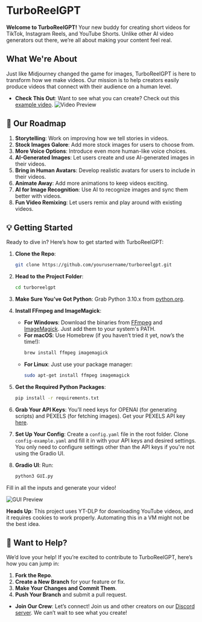 # TurboReelGPT

**Welcome to TurboReelGPT!** Your new buddy for creating short videos for TikTok, Instagram Reels, and YouTube Shorts. Unlike other AI video generators out there, we’re all about making your content feel real.

## What We're About

Just like Midjourney changed the game for images, TurboReelGPT is here to transform how we make videos. Our mission is to help creators easily produce videos that connect with their audience on a human level.

- **Check This Out**: Want to see what you can create? Check out this [example video](https://youtu.be/4tFtKmXc-xE?si=KTb0MLfAYTe7eVtP).
![Video Preview](https://i.ytimg.com/vi/4tFtKmXc-xE/hqdefault.jpg)

## 🚀 Our Roadmap

1. **Storytelling**: Work on improving how we tell stories in videos.
2. **Stock Images Galore**: Add more stock images for users to choose from.
3. **More Voice Options**: Introduce even more human-like voice choices.
4. **AI-Generated Images**: Let users create and use AI-generated images in their videos.
5. **Bring in Human Avatars**: Develop realistic avatars for users to include in their videos.
6. **Animate Away**: Add more animations to keep videos exciting.
7. **AI for Image Recognition**: Use AI to recognize images and sync them better with videos.
8. **Fun Video Remixing**: Let users remix and play around with existing videos.

## 💡 Getting Started

Ready to dive in? Here’s how to get started with TurboReelGPT:

1. **Clone the Repo**:
   ```bash
   git clone https://github.com/yourusername/turboreelgpt.git
   ```

2. **Head to the Project Folder**:
   ```bash
   cd turboreelgpt
   ```

3. **Make Sure You’ve Got Python**: Grab Python 3.10.x from [python.org](https://www.python.org/downloads/release/python-31012/).

4. **Install FFmpeg and ImageMagick**:
   - **For Windows**: Download the binaries from [FFmpeg](https://ffmpeg.org/download.html) and [ImageMagick](https://imagemagick.org/script/download.php). Just add them to your system's PATH.
   - **For macOS**: Use Homebrew (if you haven’t tried it yet, now’s the time!):
     ```bash
     brew install ffmpeg imagemagick
     ```
   - **For Linux**: Just use your package manager:
     ```bash
     sudo apt-get install ffmpeg imagemagick
     ```

5. **Get the Required Python Packages**:
   ```bash
   pip install -r requirements.txt
   ```
6. **Grab Your API Keys**: You’ll need keys for OPENAI (for generating scripts) and PEXELS (for fetching images). Get your PEXELS API key [here](https://www.pexels.com/api/key/).

7. **Set Up Your Config**: Create a `config.yaml` file in the root folder. Clone `config-example.yaml` and fill it in with your API keys and desired settings. You only need to configure settings other than the API keys if you're not using the Gradio UI.

8. **Gradio UI**: Run:
   ```bash
   python3 GUI.py
   ```
Fill in all the inputs and generate your video!

![GUI Preview](https://cdn.discordapp.com/attachments/1286824377949884535/1294179188642938901/image.png)

   **Heads Up**: This project uses YT-DLP for downloading YouTube videos, and it requires cookies to work properly. Automating this in a VM might not be the best idea.
   
## 🤗 Want to Help?

We’d love your help! If you’re excited to contribute to TurboReelGPT, here’s how you can jump in:

1. **Fork the Repo**.
2. **Create a New Branch** for your feature or fix.
3. **Make Your Changes and Commit Them**.
4. **Push Your Branch** and submit a pull request.

- **Join Our Crew**: Let’s connect! Join us and other creators on our [Discord server](https://discord.gg/bby6DYsCPu). We can’t wait to see what you create!
